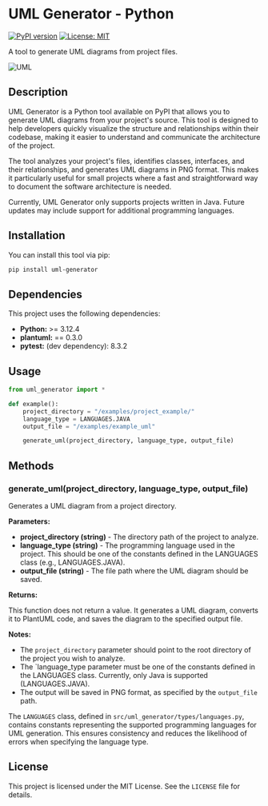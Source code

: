 # UML Generator - Python

[![PyPI version](https://badge.fury.io/py/uml-generator.svg)](https://pypi.org/project/uml-generator/)
[![License: MIT](https://img.shields.io/badge/License-MIT-green.svg)](https://github.com/SIIR3X/python-uml-generator/blob/main/LICENSE)

A tool to generate UML diagrams from project files.

![UML](./examples/uml_example.png)


## Description

UML Generator is a Python tool available on PyPI that allows you to generate UML diagrams from your project's source. 
This tool is designed to help developers quickly visualize the structure and relationships within their codebase, 
making it easier to understand and communicate the architecture of the project.

The tool analyzes your project's files, identifies classes, interfaces, and their relationships, and generates UML 
diagrams in PNG format. This makes it particularly useful for small projects where a fast and straightforward way to 
document the software architecture is needed.

Currently, UML Generator only supports projects written in Java. Future updates may include support for additional 
programming languages.


## Installation

You can install this tool via pip:
```bash
pip install uml-generator
```


## Dependencies

This project uses the following dependencies:

- **Python:** >= 3.12.4
- **plantuml:** == 0.3.0
- **pytest:** (dev dependency): 8.3.2


## Usage

```Python
from uml_generator import *

def example():
    project_directory = "/examples/project_example/"
    language_type = LANGUAGES.JAVA
    output_file = "/examples/example_uml"

    generate_uml(project_directory, language_type, output_file)
```


## Methods

### generate_uml(project_directory, language_type, output_file)

Generates a UML diagram from a project directory.

**Parameters:**

* **project_directory (string)** - The directory path of the project to analyze.
* **language_type (string)** - The programming language used in the project. This should be one of the constants 
defined in the LANGUAGES class (e.g., LANGUAGES.JAVA).
* **output_file (string)** - The file path where the UML diagram should be saved.

**Returns:**

This function does not return a value. It generates a UML diagram, converts it to PlantUML code, and saves the diagram 
to the specified output file.

**Notes:**

* The `project_directory` parameter should point to the root directory of the project you wish to analyze.
* The `language_type parameter must be one of the constants defined in the LANGUAGES class. Currently, only Java 
is supported (LANGUAGES.JAVA). 
* The output will be saved in PNG format, as specified by the `output_file` path.

The `LANGUAGES` class, defined in `src/uml_generator/types/languages.py`, contains constants representing the supported 
programming languages for UML generation. This ensures consistency and reduces the likelihood of errors when specifying 
the language type.

## License

This project is licensed under the MIT License. See the `LICENSE` file for details.